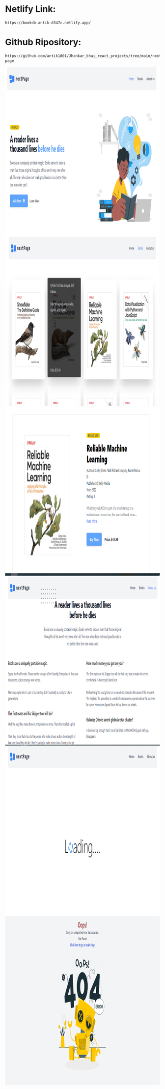 # Netlify Link:
```
https://bookdb-antik-d347c.netlify.app/
```
# Github Ripository:
```
https://github.com/antik1801/Jhankar_bhai_react_projects/tree/main/next-page
```
<img src="./Date/main.PNG" style="height:550px; width: 100%">
<img src="./Date/books.PNG" style="height:550px; width: 100%">
<img src="./Date/book.PNG" style="height:550px; width: 100%">
<img src="./Date/aboutus.PNG" style="height:550px; width: 100%">
<img src="./Date/loading.PNG" style="height:550px; width: 100%">
<img src="./Date/error.PNG" style="height:550px; width: 100%">